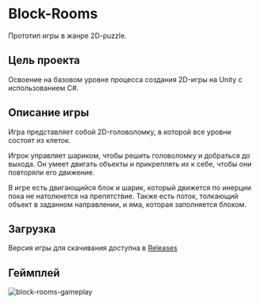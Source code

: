# Block-Rooms
Прототип игры в жанре 2D-puzzle.

## Цель проекта
Освоение на базовом уровне процесса создания 2D-игры на Unity с использованием С#.

## Описание игры
Игра представляет собой 2D-головоломку, в которой все уровни состоят из клеток.

Игрок управляет шариком, чтобы решить головоломку и добраться до выхода. Он умеет двигать объекты и прикреплять их к себе, чтобы они повторяли его движение.

В игре есть двигающийся блок и шарик, который движется по инерции пока не натолкнется на препятствие. 
Также есть поток, толкающий объект в заданном направлении, и яма, которая заполняется блоком.

## Загрузка
Версия игры для скачивания доступна в [Releases](https://github.com/kam24/Block-Rooms/releases)

## Геймплей
![block-rooms-gameplay](https://user-images.githubusercontent.com/25883866/222525823-b5b4b8e2-2103-425f-bfad-f569120d9d6d.gif)
